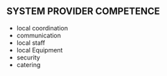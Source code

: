 ## SYSTEM PROVIDER COMPETENCE 

- local coordination
- communication
- local staff
- local Equipment
- security
- catering